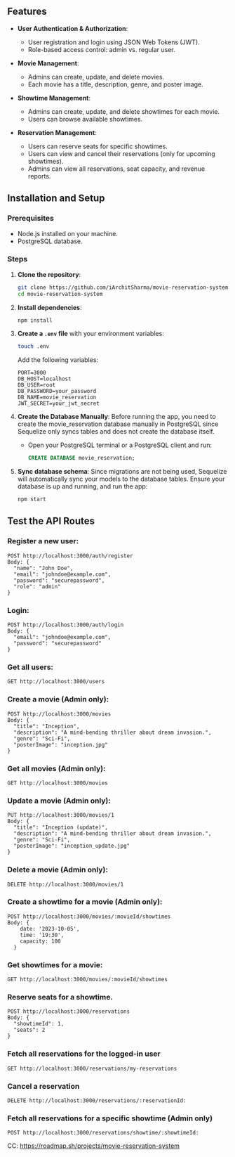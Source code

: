 ## Features

* **User Authentication & Authorization**:
    * User registration and login using JSON Web Tokens (JWT).
    * Role-based access control: admin vs. regular user.

* **Movie Management**:
    * Admins can create, update, and delete movies.
    * Each movie has a title, description, genre, and poster image.

* **Showtime Management**:
    * Admins can create, update, and delete showtimes for each movie.
    * Users can browse available showtimes.

* **Reservation Management**:
    * Users can reserve seats for specific showtimes.
    * Users can view and cancel their reservations (only for upcoming showtimes).
    * Admins can view all reservations, seat capacity, and revenue reports.

## Installation and Setup

### Prerequisites
* Node.js installed on your machine.
* PostgreSQL database.

### Steps

1. **Clone the repository**:

    ```bash
    git clone https://github.com/iArchitSharma/movie-reservation-system.git
    cd movie-reservation-system
    ```

2. **Install dependencies**:

    ```bash
    npm install
    ```

3. **Create a `.env` file** with your environment variables:

    ```bash
    touch .env
    ```

    Add the following variables:
    ```env
    PORT=3000
    DB_HOST=localhost
    DB_USER=root
    DB_PASSWORD=your_password
    DB_NAME=movie_reservation
    JWT_SECRET=your_jwt_secret
    ```

4. **Create the Database Manually**: Before running the app, you need to create the movie_reservation database manually in PostgreSQL since Sequelize only syncs tables and does not create the database itself.

    * Open your PostgreSQL terminal or a PostgreSQL client and run:
        ```sql
        CREATE DATABASE movie_reservation;
        ```

5. **Sync database schema**: Since migrations are not being used, Sequelize will automatically sync your models to the database tables. Ensure your database is up and running, and run the app:

    ```bash
    npm start
    ```


## Test the API Routes

### Register a new user:
```
POST http://localhost:3000/auth/register
Body: {
  "name": "John Doe",
  "email": "johndoe@example.com",
  "password": "securepassword",
  "role": "admin"
}
```

### Login:
```
POST http://localhost:3000/auth/login
Body: {
  "email": "johndoe@example.com",
  "password": "securepassword"
}
```

### Get all users:
```
GET http://localhost:3000/users
```

### Create a movie (Admin only):
```
POST http://localhost:3000/movies
Body: {
  "title": "Inception",
  "description": "A mind-bending thriller about dream invasion.",
  "genre": "Sci-Fi",
  "posterImage": "inception.jpg"
}
```

### Get all movies (Admin only):
```
GET http://localhost:3000/movies
```

### Update a movie (Admin only):
```
PUT http://localhost:3000/movies/1
Body: {
  "title": "Inception (update)",
  "description": "A mind-bending thriller about dream invasion.",
  "genre": "Sci-Fi",
  "posterImage": "inception_update.jpg"
}
```

### Delete a movie (Admin only):
```
DELETE http://localhost:3000/movies/1
```

### Create a showtime for a movie (Admin only):
```
POST http://localhost:3000/movies/:movieId/showtimes
Body: {
    date: '2023-10-05',
    time: '19:30',
    capacity: 100
  }
```

### Get showtimes for a movie:
```
GET http://localhost:3000/movies/:movieId/showtimes
```

### Reserve seats for a showtime.

```
POST http://localhost:3000/reservations
Body: {
  "showtimeId": 1,
  "seats": 2
}
```

### Fetch all reservations for the logged-in user

```
GET http://localhost:3000/reservations/my-reservations
```

### Cancel a reservation

```
DELETE http://localhost:3000/reservations/:reservationId:
```

### Fetch all reservations for a specific showtime (Admin only)

```
POST http://localhost:3000/reservations/showtime/:showtimeId:
```

CC: https://roadmap.sh/projects/movie-reservation-system